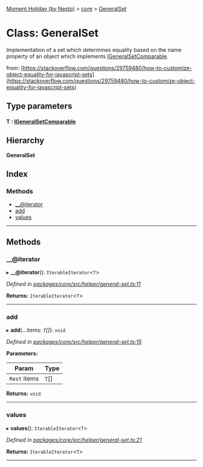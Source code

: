 [Moment Holiday (by Nesto)](../README.md) > [core](../modules/core.md) > [GeneralSet](../classes/core.generalset.md)

# Class: GeneralSet

Implementation of a set which determines equality based on the name property of an object which implements [IGeneralSetComparable](../interfaces/core.igeneralsetcomparable.md).

from: [https://stackoverflow.com/questions/29759480/how-to-customize-object-equality-for-javascript-sets](https://stackoverflow.com/questions/29759480/how-to-customize-object-equality-for-javascript-sets)

## Type parameters
#### T :  [IGeneralSetComparable](../interfaces/core.igeneralsetcomparable.md)
## Hierarchy

**GeneralSet**

## Index

### Methods

* [__@iterator](core.generalset.md#___iterator)
* [add](core.generalset.md#add)
* [values](core.generalset.md#values)

---

## Methods

<a id="___iterator"></a>

###  __@iterator

▸ **__@iterator**(): `IterableIterator`<`T`>

*Defined in [packages/core/src/helper/general-set.ts:11](https://github.com/nesto-software/moment-holiday/blob/72ce1a6/packages/core/src/helper/general-set.ts#L11)*

**Returns:** `IterableIterator`<`T`>

___
<a id="add"></a>

###  add

▸ **add**(...items: *`T`[]*): `void`

*Defined in [packages/core/src/helper/general-set.ts:15](https://github.com/nesto-software/moment-holiday/blob/72ce1a6/packages/core/src/helper/general-set.ts#L15)*

**Parameters:**

| Param | Type |
| ------ | ------ |
| `Rest` items | `T`[] |

**Returns:** `void`

___
<a id="values"></a>

###  values

▸ **values**(): `IterableIterator`<`T`>

*Defined in [packages/core/src/helper/general-set.ts:21](https://github.com/nesto-software/moment-holiday/blob/72ce1a6/packages/core/src/helper/general-set.ts#L21)*

**Returns:** `IterableIterator`<`T`>

___

